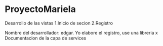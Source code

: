 # ProyectoMariela
Desarrollo de las vistas
1.Inicio de secion 
2.Registro

Nombre del desarrollador: edgar.
Yo elabore el registro, use una libreria x
Documentacion de la capa de services
